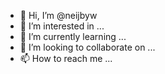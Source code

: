 - 👋 Hi, I’m @neijbyw
- 👀 I’m interested in ...
- 🌱 I’m currently learning ...
- 💞️ I’m looking to collaborate on ...
- 📫 How to reach me ...

<!---
neijbyw/neijbyw is a ✨ special ✨ repository because its `README.md` (this file) appears on your GitHub profile.
You can click the Preview link to take a look at your changes.
--->

